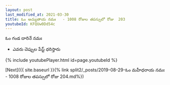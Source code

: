 ```yaml
---
layout: post
last_modified_at: 2021-03-30
title: ఓం అచ్యుతాయ నమః   - 1008 రోజుల తపస్సులో రోజు  203
youtubeId: KFQUw0Dd54c
---
```

 
 
 ఓం గండ దారినే నమః  
 
 -  ఎవరు చెప్పుల పేస్ట్ ధరిస్తారు 
 
  
 
  
 
 
 
 
 
 


{% include youtubePlayer.html id=page.youtubeId %}
 
[Next]({{ site.baseurl }}{% link  split2/_posts/2019-08-29-ఓం మహీధరాయ నమః   - 1008 రోజుల తపస్సులో రోజు  204.md%})
 
